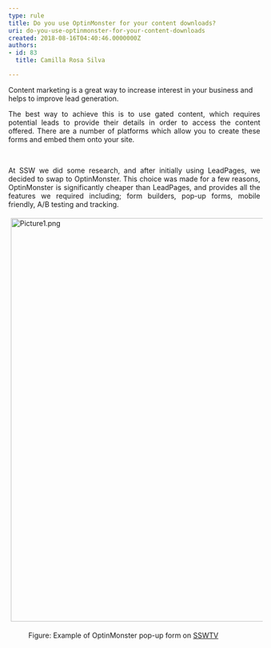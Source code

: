 ```yaml
---
type: rule
title: Do you use OptinMonster for your content downloads?
uri: do-you-use-optinmonster-for-your-content-downloads
created: 2018-08-16T04:40:46.0000000Z
authors:
- id: 83
  title: Camilla Rosa Silva

---
```




<span class='intro'> Content marketing is a great way to increase interest in your business and helps to improve lead generation.<br> </span>

<p style="text-align&#58;justify;">The best way to achieve this is to use gated content, which requires potential leads to provide their details in order to access the content offered. There are a number of platforms which allow you to create these forms and embed them onto your site.</p><p style="text-align&#58;justify;">&#160;</p><p style="text-align&#58;justify;">At SSW we did some research, and after initially using LeadPages, we decided to swap to OptinMonster. This choice was made for a few reasons, OptinMonster is significantly cheaper than LeadPages, and provides all the features we required including; form builders, pop-up forms, mobile friendly, A/B testing and tracking. &#160;<br></p><dl class="ssw15-rteElement-ImageArea"><img src="/SiteAssets/do-you-use-optinmonster-for-your-content-downloads/Picture1.png" alt="Picture1.png" style="margin&#58;5px;width&#58;808px;" /></dl><dd class="ssw15-rteElement-FigureNormal">Figure&#58; Example of OptinMonster pop-up form on <a href="https&#58;//tv.ssw.com/">SSWTV </a><br></dd>


